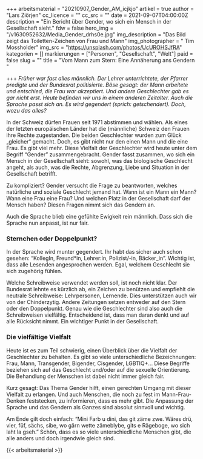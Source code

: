 +++
arbeitsmaterial = "20210907_Gender_AM_icjkjo"
artikel = true
author = "Lars Ziörjen"
cc_licence = ""
cc_src = ""
date = 2021-09-07T04:00:00Z
description = "Ein Bericht über Gender, wo sich ein Mensch in der Gesellschaft sieht."
fdw = false
hero_img = "/v1630952632/Media_Gender_drhs0e.jpg"
img_description = "Das Bild zeigt das Toiletten-Zeichen von Frau und Mann"
img_photographer = " Tim Mossholder"
img_src = "https://unsplash.com/photos/UcUROHSJfRA"
kategorien = []
markierungen = ["Personen", "Gesellschaft", "Welt"]
paid = false
slug = ""
title = "Vom Mann zum Stern: Eine Annäherung ans Gendern "

+++
_Früher war fast alles männlich. Der Lehrer unterrichtete, der Pfarrer predigte und der Bundesrat politisierte. Böse gesagt: der Mann arbeitete und entschied, die Frau war akzeptiert. Und andere Geschlechter gab es gar nicht erst. Heute befinden wir uns in einem anderen Zeitalter. Auch die Sprache passt sich an. Es wird gegendert (sprich: getschendert). Doch, wozu das alles?_

In der Schweiz dürfen Frauen seit 1971 abstimmen und wählen. Als eines der letzten europäischen Länder hat die (männliche) Schweiz den Frauen ihre Rechte zugestanden. Die beiden Geschlechter wurden zum Glück „gleicher“ gemacht. Doch, es gibt nicht nur den einen Mann und die eine Frau. Es gibt viel mehr. Diese Vielfalt der Geschlechter wird heute unter dem Begriff “Gender” zusammengebracht. Gender fasst zusammen, wo sich ein Mensch in der Gesellschaft sieht: sowohl, was das biologische Geschlecht angeht, als auch, was die Rechte, Abgrenzung, Liebe und Situation in der Gesellschaft betrifft.

Zu kompliziert? Gender versucht die Frage zu beantworten, welches natürliche und soziale Geschlecht jemand hat. Wann ist ein Mann ein Mann? Wann eine Frau eine Frau? Und welchen Platz in der Gesellschaft darf der Mensch haben? Diesen Fragen nimmt sich das Gendern an.

Auch die Sprache blieb eine gefühlte Ewigkeit rein männlich. Dass sich die Sprache nun anpasst, ist nur fair.

### Sternchen oder Doppelpunkt?

In der Sprache wird munter gegendert. Ihr habt das sicher auch schon gesehen: “KollegIn, Freund*in, Lehrer:in, Polizist/-in, Bäcker_in”. Wichtig ist, dass alle Lesenden angesprochen werden. Egal, welchem Geschlecht sie sich zugehörig fühlen.

Welche Schreibweise verwendet werden soll, ist noch nicht klar. Der Bundesrat lehnte es kürzlich ab, ein Zeichen zu benützen und empfiehlt die neutrale Schreibweise: Lehrpersonen, Lernende. Dies unterstützen auch wir von der Chinderzytig. Andere Zeitungen setzen entweder auf den Stern oder den Doppelpunkt. Genau wie die Geschlechter sind also auch die Schreibweisen vielfältig. Entscheidend ist, dass man daran denkt und auf alle Rücksicht nimmt. Ein wichtiger Punkt in der Gesellschaft.

### Die vielfältige Vielfalt

Heute ist es zum Teil schwierig, einen Überblick über die Vielfalt der Geschlechter zu behalten. Es gibt so viele unterschiedliche Bezeichnungen: Frau, Mann, Transgender, Bigender, Cisgender, LGBTIQ+... Diese Begriffe beziehen sich auf das Geschlecht und/oder auf die sexuelle Orientierung. Die Behandlung der Menschen ist dabei nicht immer gleich fair.

Kurz gesagt: Das Thema Gender hilft, einen gerechten Umgang mit dieser Vielfalt zu erlangen. Und auch Menschen, die noch zu fest im Mann-Frau-Denken feststecken, zu informieren, dass es mehr gibt. Die Anpassung der Sprache und das Gendern als Ganzes sind absolut sinnvoll und wichtig.

Am Ende gilt doch einfach: “Mini Farb u dini, das git zäme zwe. Wäres drü, vier, füf, sächs, sibe, wo gärn wette zämeblybe, gits e Rägeboge, wo sich laht la gseh.” Schön, dass es so viele unterschiedliche Menschen gibt, die alle anders und doch irgendwie gleich sind.




{{< arbeitsmaterial >}}

